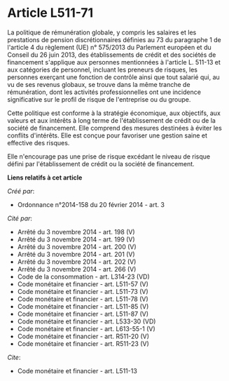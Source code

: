 # Article L511-71

La politique de rémunération globale, y compris les salaires et les prestations de pension discrétionnaires définies au 73 du
paragraphe 1 de l'article 4 du règlement (UE) n° 575/2013 du Parlement européen et du Conseil du 26 juin 2013, des
établissements de crédit et des sociétés de financement s'applique aux personnes mentionnées à l'article L. 511-13 et aux
catégories de personnel, incluant les preneurs de risques, les personnes exerçant une fonction de contrôle ainsi que tout
salarié qui, au vu de ses revenus globaux, se trouve dans la même tranche de rémunération, dont les activités
professionnelles ont une incidence significative sur le profil de risque de l'entreprise ou du groupe.

Cette politique est conforme à la stratégie économique, aux objectifs, aux valeurs et aux intérêts à long terme de
l'établissement de crédit ou de la société de financement. Elle comprend des mesures destinées à éviter les conflits
d'intérêts. Elle est conçue pour favoriser une gestion saine et effective des risques.

Elle n'encourage pas une prise de risque excédant le niveau de risque défini par l'établissement de crédit ou la société de
financement.

**Liens relatifs à cet article**

_Créé par_:

  - Ordonnance n°2014-158 du 20 février 2014 - art. 3

_Cité par_:

  - Arrêté du 3 novembre 2014 - art. 198 (V)
  - Arrêté du 3 novembre 2014 - art. 199 (V)
  - Arrêté du 3 novembre 2014 - art. 200 (V)
  - Arrêté du 3 novembre 2014 - art. 201 (V)
  - Arrêté du 3 novembre 2014 - art. 202 (V)
  - Arrêté du 3 novembre 2014 - art. 266 (V)
  - Code de la consommation - art. L314-23 (VD)
  - Code monétaire et financier - art. L511-57 (V)
  - Code monétaire et financier - art. L511-73 (V)
  - Code monétaire et financier - art. L511-78 (V)
  - Code monétaire et financier - art. L511-85 (V)
  - Code monétaire et financier - art. L511-87 (V)
  - Code monétaire et financier - art. L533-30 (VD)
  - Code monétaire et financier - art. L613-55-1 (V)
  - Code monétaire et financier - art. R511-20 (V)
  - Code monétaire et financier - art. R511-23 (V)

_Cite_:

  - Code monétaire et financier - art. L511-13
